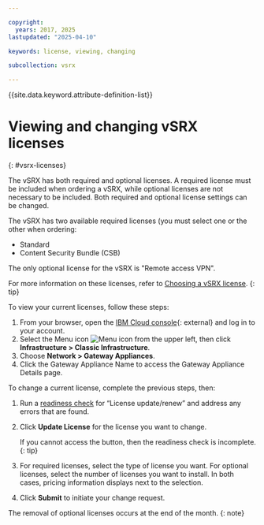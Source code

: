 ```yaml
---

copyright:
  years: 2017, 2025
lastupdated: "2025-04-10"

keywords: license, viewing, changing

subcollection: vsrx

---
```


{{site.data.keyword.attribute-definition-list}}

# Viewing and changing vSRX licenses
{: #vsrx-licenses}

The vSRX has both required and optional licenses. A required license must be included when ordering a vSRX, while optional licenses are not necessary to be included. Both required and optional license settings can be changed.

The vSRX has two available required licenses (you must select one or the other when ordering:

* Standard
* Content Security Bundle (CSB)

The only optional license for the vSRX is "Remote access VPN".

For more information on these licenses, refer to [Choosing a vSRX license](/docs/vsrx?topic=vsrx-getting-started#choosing-vsrx-license).
{: tip}

To view your current licenses, follow these steps:

1. From your browser, open the [IBM Cloud console](/login){: external} and log in to your account.
1. Select the Menu icon ![Menu icon](../../icons/icon_hamburger.svg) from the upper left, then click **Infrastructure > Classic Infrastructure**.
1. Choose **Network > Gateway Appliances**.
1. Click the Gateway Appliance Name to access the Gateway Appliance Details page.

To change a current license, complete the previous steps, then:

1. Run a [readiness check](/docs/vsrx?topic=vsrx-vsrx-readiness) for “License update/renew” and address any errors that are found.
1. Click **Update License** for the license you want to change.

   If you cannot access the button, then the readiness check is incomplete.
   {: tip}

1. For required licenses, select the type of license you want. For optional licenses, select the number of licenses you want to install. In both cases, pricing information displays next to the selection.
1. Click **Submit** to initiate your change request.

The removal of optional licenses occurs at the end of the month.
{: note}
